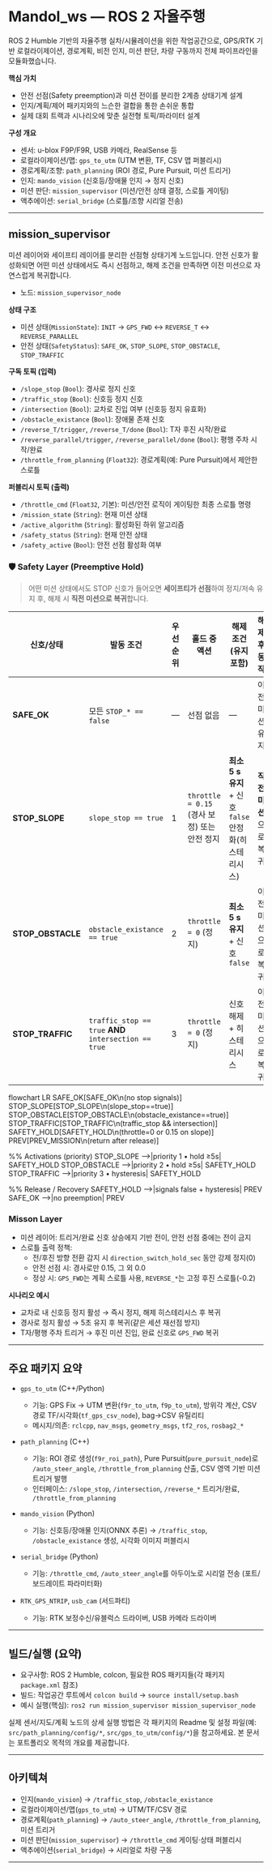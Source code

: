 # Mandol_ws — ROS 2 자율주행

ROS 2 Humble 기반의 자율주행 실차/시뮬레이션을 위한 작업공간으로, GPS/RTK 기반 로컬라이제이션, 경로계획, 비전 인지, 미션 판단, 차량 구동까지 전체 파이프라인을 모듈화했습니다.

**핵심 가치**
- 안전 선점(Safety preemption)과 미션 전이를 분리한 2계층 상태기계 설계
- 인지/계획/제어 패키지와의 느슨한 결합을 통한 손쉬운 통합
- 실제 대회 트랙과 시나리오에 맞춘 실전형 토픽/파라미터 설계

**구성 개요**
- 센서: u-blox F9P/F9R, USB 카메라, RealSense 등
- 로컬라이제이션/맵: `gps_to_utm` (UTM 변환, TF, CSV 맵 퍼블리시)
- 경로계획/조향: `path_planning` (ROI 경로, Pure Pursuit, 미션 트리거)
- 인지: `mando_vision` (신호등/장애물 인지 → 정지 신호)
- 미션 판단: `mission_supervisor` (미션/안전 상태 결정, 스로틀 게이팅)
- 액추에이션: `serial_bridge` (스로틀/조향 시리얼 전송)

---

## mission_supervisor

미션 레이어와 세이프티 레이어를 분리한 선점형 상태기계 노드입니다. 안전 신호가 활성화되면 어떤 미션 상태에서도 즉시 선점하고, 해제 조건을 만족하면 이전 미션으로 자연스럽게 복귀합니다.

- 노드: `mission_supervisor_node`

**상태 구조**
- 미션 상태(`MissionState`): `INIT` → `GPS_FWD` ↔ `REVERSE_T` ↔ `REVERSE_PARALLEL`
- 안전 상태(`SafetyStatus`): `SAFE_OK`, `STOP_SLOPE`, `STOP_OBSTACLE`, `STOP_TRAFFIC`

**구독 토픽 (입력)**
- `/slope_stop` (`Bool`): 경사로 정지 신호
- `/traffic_stop` (`Bool`): 신호등 정지 신호
- `/intersection` (`Bool`): 교차로 진입 여부 (신호등 정지 유효화)
- `/obstacle_existance` (`Bool`): 장애물 존재 신호
- `/reverse_T/trigger`, `/reverse_T/done` (`Bool`): T자 후진 시작/완료
- `/reverse_parallel/trigger`, `/reverse_parallel/done` (`Bool`): 평행 주차 시작/완료
- `/throttle_from_planning` (`Float32`): 경로계획(예: Pure Pursuit)에서 제안한 스로틀

**퍼블리시 토픽 (출력)**
- `/throttle_cmd` (`Float32`, 기본): 미션/안전 로직이 게이팅한 최종 스로틀 명령
- `/mission_state` (`String`): 현재 미션 상태
- `/active_algorithm` (`String`): 활성화된 하위 알고리즘
- `/safety_status` (`String`): 현재 안전 상태
- `/safety_active` (`Bool`): 안전 선점 활성화 여부


### 🛡️ Safety Layer (Preemptive Hold)

> 어떤 미션 상태에서도 STOP 신호가 들어오면 **세이프티가 선점**하여 정지/저속 유지 후, 해제 시 **직전 미션으로 복귀**합니다.

| 신호/상태 | 발동 조건 | 우선순위 | 홀드 중 액션 | 해제 조건(유지 포함) | 해제 후 동작 |
|---|---|---|---|---|---|
| **SAFE_OK** | 모든 `STOP_* == false` | — | 선점 없음 | — | 이전 미션 유지 |
| **STOP_SLOPE** | `slope_stop == true` | 1 | `throttle = 0.15` (경사 보정) 또는 안전 정지 | **최소 5 s 유지** + 신호 `false` 안정화(히스테리시스) | **직전 미션**으로 복귀 |
| **STOP_OBSTACLE** | `obstacle_existance == true` | 2 | `throttle = 0` (정지) | **최소 5 s 유지** + 신호 `false` | 이전 미션으로 복귀 |
| **STOP_TRAFFIC** | `traffic_stop == true` **AND** `intersection == true` | 3 | `throttle = 0` (정지) | 신호 해제 + 히스테리시스 | 이전 미션으로 복귀 |

flowchart LR
  SAFE_OK[SAFE_OK\n(no stop signals)]
  STOP_SLOPE[STOP_SLOPE\n(slope_stop==true)]
  STOP_OBSTACLE[STOP_OBSTACLE\n(obstacle_existance==true)]
  STOP_TRAFFIC[STOP_TRAFFIC\n(traffic_stop && intersection)]
  SAFETY_HOLD[SAFETY_HOLD\n(throttle=0 or 0.15 on slope)]
  PREV[PREV_MISSION\n(return after release)]

  %% Activations (priority)
  STOP_SLOPE -->|priority 1 • hold ≥5s| SAFETY_HOLD
  STOP_OBSTACLE -->|priority 2 • hold ≥5s| SAFETY_HOLD
  STOP_TRAFFIC -->|priority 3 • hysteresis| SAFETY_HOLD

  %% Release / Recovery
  SAFETY_HOLD -->|signals false + hysteresis| PREV
  SAFE_OK -->|no preemption| PREV


### Misson Layer
- 미션 레이어: 트리거/완료 신호 상승에지 기반 전이, 안전 선점 중에는 전이 금지
- 스로틀 출력 정책:
  - 전/후진 방향 전환 감지 시 `direction_switch_hold_sec` 동안 강제 정지(0)
  - 안전 선점 시: 경사로만 0.15, 그 외 0.0
  - 정상 시: `GPS_FWD`는 계획 스로틀 사용, `REVERSE_*`는 고정 후진 스로틀(-0.2)

**시나리오 예시**
- 교차로 내 신호등 정지 활성 → 즉시 정지, 해제 히스테리시스 후 복귀
- 경사로 정지 활성 → 5초 유지 후 복귀(같은 세션 재선점 방지)
- T자/평행 주차 트리거 → 후진 미션 진입, 완료 신호로 `GPS_FWD` 복귀

---

## 주요 패키지 요약

- `gps_to_utm` (C++/Python)
  - 기능: GPS Fix → UTM 변환(`f9r_to_utm`, `f9p_to_utm`), 방위각 계산, CSV 경로 TF/시각화(`tf_gps_csv_node`), bag→CSV 유틸리티
  - 메시지/의존: `rclcpp`, `nav_msgs`, `geometry_msgs`, `tf2_ros`, `rosbag2_*`

- `path_planning` (C++)
  - 기능: ROI 경로 생성(`f9r_roi_path`), Pure Pursuit(`pure_pursuit_node`)로 `/auto_steer_angle`, `/throttle_from_planning` 산출, CSV 영역 기반 미션 트리거 발행
  - 인터페이스: `/slope_stop`, `/intersection`, `/reverse_*` 트리거/완료, `/throttle_from_planning`

- `mando_vision` (Python)
  - 기능: 신호등/장애물 인지(ONNX 추론) → `/traffic_stop`, `/obstacle_existance` 생성, 시각화 이미지 퍼블리시

- `serial_bridge` (Python)
  - 기능: `/throttle_cmd`, `/auto_steer_angle`를 아두이노로 시리얼 전송 (포트/보드레이트 파라미터화)

- `RTK_GPS_NTRIP`, `usb_cam` (서드파티)
  - 기능: RTK 보정수신/유블럭스 드라이버, USB 카메라 드라이버

---

## 빌드/실행 (요약)

- 요구사항: ROS 2 Humble, colcon, 필요한 ROS 패키지들(각 패키지 `package.xml` 참조)
- 빌드: 작업공간 루트에서 `colcon build` → `source install/setup.bash`
- 예시 실행(핵심): `ros2 run mission_supervisor mission_supervisor_node`

실제 센서/지도/계획 노드의 상세 실행 방법은 각 패키지의 Readme 및 설정 파일(예: `src/path_planning/config/*`, `src/gps_to_utm/config/*`)을 참고하세요. 본 문서는 포트폴리오 목적의 개요를 제공합니다.

---

## 아키텍쳐

- 인지(`mando_vision`) → `/traffic_stop`, `/obstacle_existance`
- 로컬라이제이션/맵(`gps_to_utm`) → UTM/TF/CSV 경로
- 경로계획(`path_planning`) → `/auto_steer_angle`, `/throttle_from_planning`, 미션 트리거
- 미션 판단(`mission_supervisor`) → `/throttle_cmd` 게이팅·상태 퍼블리시
- 액추에이션(`serial_bridge`) → 시리얼로 차량 구동

---

